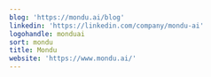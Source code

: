 ```yaml
---
blog: 'https://mondu.ai/blog'
linkedin: 'https://linkedin.com/company/mondu-ai'
logohandle: monduai
sort: mondu
title: Mondu
website: 'https://www.mondu.ai/'
---
```

